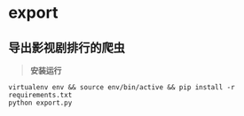 # export

## 导出影视剧排行的爬虫

> **安装运行**
```
virtualenv env && source env/bin/active && pip install -r requirements.txt
python export.py
```
